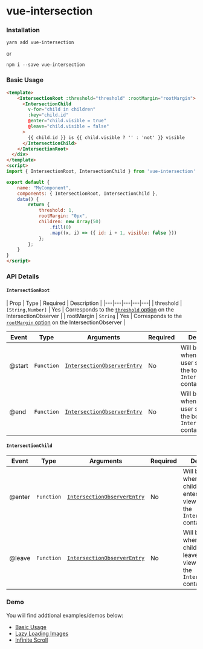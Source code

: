 # vue-intersection

### Installation

```
yarn add vue-intersection
```
or
```
npm i --save vue-intersection
```

### Basic Usage

```html
<template>
    <IntersectionRoot :threshold="threshold" :rootMargin="rootMargin">
      <IntersectionChild
        v-for="child in children"
        :key="child.id"
        @enter="child.visible = true"
        @leave="child.visible = false"
      >
        {{ child.id }} is {{ child.visible ? '' : 'not' }} visible
      </IntersectionChild>
    </IntersectionRoot>
  </div>
</template>
<script>
import { IntersectionRoot, IntersectionChild } from 'vue-intersection'

export default {
    name: "MyComponent",
    components: { IntersectionRoot, IntersectionChild },
    data() {
        return {
            threshold: 1,
            rootMargin: "0px",
            children: new Array(50)
                .fill(0)
                .map((x, i) => ({ id: i + 1, visible: false }))
            };
        };
    }
}
</script>
```

### API Details

#### `IntersectionRoot`

| Prop  | Type  | Required  | Description |
|---|---|---|---|---|
| threshold  | `[String,Number]`  | Yes  | Corresponds to the [`threshold` option](https://developer.mozilla.org/en-US/docs/Web/API/Intersection_Observer_API) on the IntersectionObserver   |
| rootMargin  | `String`  | Yes  | Corresponds to the [`rootMargin` option](https://developer.mozilla.org/en-US/docs/Web/API/Intersection_Observer_API) on the IntersectionObserver   |

| Event  | Type  | Arguments | Required  | Description |
|---|---|---|---|---|
| @start  | `Function` | [`IntersectionObserverEntry`](https://developer.mozilla.org/en-US/docs/Web/API/IntersectionObserverEntry) | No  | Will be fired whenever the user scrolls to the top of the `IntersectionRoot` container |
| @end  | `Function` |  [`IntersectionObserverEntry`](https://developer.mozilla.org/en-US/docs/Web/API/IntersectionObserverEntry)  | No  | Will be fired whenever the user scrolls to the bottom of the `IntersectionRoot` container |

#### `IntersectionChild`

| Event  | Type | Arguments  | Required  | Description |
|---|---|---|---|---|
| @enter  | `Function` |  [`IntersectionObserverEntry`](https://developer.mozilla.org/en-US/docs/Web/API/IntersectionObserverEntry)  | No  | Will be fired whenever the child element enters the viewport for of the `IntersectionRoot` container |
| @leave  | `Function` |  [`IntersectionObserverEntry`](https://developer.mozilla.org/en-US/docs/Web/API/IntersectionObserverEntry)  | No  | Will be fired whenever the child element leaves the viewport for of the `IntersectionRoot` container |

### Demo

You wiil find addtional examples/demos below: 

- [Basic Usage](https://tennisgent.github.io/vue-intersection/demo/index.html)
- [Lazy Loading Images](https://codesandbox.io/s/angry-tdd-0eyq0?file=/src/App.vue)
- [Infinite Scroll](https://codesandbox.io/s/elastic-bell-9kcex?file=/src/App.vue)